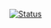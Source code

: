 [![Status](https://travis-ci.org/envygeeks/envygeeks.io.svg?branch=master)][1]

[1]: https://travis-ci.org/envygeeks/envygeeks.io
